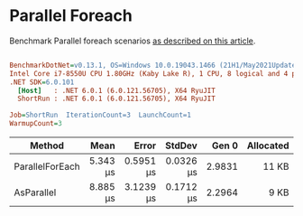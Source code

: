 ﻿# Parallel Foreach

Benchmark Parallel foreach scenarios [as described on this article](https://aaronbos.dev/posts/parallel-foreach-csharp).

``` ini

BenchmarkDotNet=v0.13.1, OS=Windows 10.0.19043.1466 (21H1/May2021Update)
Intel Core i7-8550U CPU 1.80GHz (Kaby Lake R), 1 CPU, 8 logical and 4 physical cores
.NET SDK=6.0.101
  [Host]   : .NET 6.0.1 (6.0.121.56705), X64 RyuJIT
  ShortRun : .NET 6.0.1 (6.0.121.56705), X64 RyuJIT

Job=ShortRun  IterationCount=3  LaunchCount=1  
WarmupCount=3  

```
|          Method |     Mean |     Error |    StdDev |  Gen 0 | Allocated |
|---------------- |---------:|----------:|----------:|-------:|----------:|
| ParallelForEach | 5.343 μs | 0.5951 μs | 0.0326 μs | 2.9831 |     11 KB |
|      AsParallel | 8.885 μs | 3.1239 μs | 0.1712 μs | 2.2964 |      9 KB |

